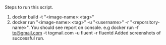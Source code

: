 Steps to run this script.

1. docker build -t "\<image-name\>:\<tag\>"
2. docker run "\<image-name\>:\<tag\>" -u "\<username\>" -r "\<reporsitory-name\>". You should see report on console.
e.g docker run -f to@gmail.com -t togmail.com -u fluent -r fluentd 
Added screenshots of successful run.
